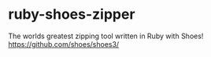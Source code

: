 # ruby-shoes-zipper
The worlds greatest zipping tool written in Ruby with Shoes!
https://github.com/shoes/shoes3/
